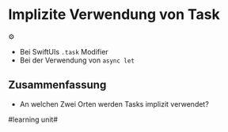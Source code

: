 # Implizite Verwendung von Task
⚙️

- Bei SwiftUIs `.task` Modifier
- Bei der Verwendung von `async let`

## Zusammenfassung
- An welchen Zwei Orten werden Tasks implizit verwendet?

#learning unit#